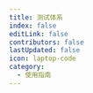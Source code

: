 ```yaml
---
title: 测试体系
index: false
editLink: false
contributors: false
lastUpdated: false
icon: laptop-code
category:
  - 使用指南
---
```


<Catalog />
